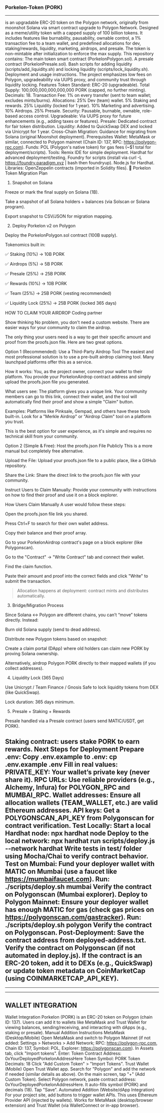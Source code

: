 ### Porkelon-Token (PORK) ###
-------------------------
is an upgradable ERC-20 token on the Polygon network, originally from moonshot Solana via smart contract upgrade to Polygon Network. Designed as a meme/utility token with a capped supply of 100 billion tokens. It includes features like burnability, pausability, ownable control, a 1% transaction fee to a team wallet, and predefined allocations for dev, staking/rewards, liquidity, marketing, airdrops, and presale. 
The token is non-mintable after initialization to enforce the max supply.
This repository contains:
The main token smart contract (PorkelonPolygon.sol).
A presale contract (PorkelonPresale.sol).
Bash scripts for adding liquidity (scripts/add_liquidity.sh) and locking liquidity (scripts/lock_liquidity.sh).
Deployment and usage instructions.
The project emphasizes low fees on Polygon, upgradeability via UUPS proxy, and community trust through liquidity locking.
Features
Token Standard: ERC-20 (upgradeable).
Total Supply: 100,000,000,000,000,000 PORK (capped, no further minting).
Decimals: 18.
Transaction Fee: 1% on every transfer (sent to team wallet; excludes mints/burns).
Allocations:
25% Dev (team) wallet.
5% Staking and rewards.
25% Liquidity (locked for 1 year).
10% Marketing and advertising.
10% Airdrops.
25% Presale.
Security: Pausable, burnable, ownable, role-based access control.
Upgradeable: Via UUPS proxy for future enhancements (e.g., adding taxes or features).
Presale: Dedicated contract for fair token distribution.
Liquidity: Added to QuickSwap DEX and locked via Unicrypt for 1 year.
Cross-Chain Migration: Guidance for migrating from Solana (original Moonshot deployment).
Prerequisites
Wallet: MetaMask or similar, connected to Polygon mainnet (Chain ID: 137, RPC: https://polygon-rpc.com).
Funds: POL (Polygon's native token) for gas fees (~$1 total for deployment/scripts).
Tools:
Remix IDE for simple deployment.
Hardhat for advanced deployment/testing.
Foundry for scripts (install via curl -L https://foundry.paradigm.xyz | bash then foundryup).
Node.js for Hardhat.
Libraries: OpenZeppelin contracts (imported in Solidity files).
🔄 Porkelon Token Migration Plan

1. Snapshot on Solana

Freeze or mark the final supply on Solana (1B).

Take a snapshot of all Solana holders + balances (via Solscan or Solana program).

Export snapshot to CSV/JSON for migration mapping.


2. Deploy Porkelon v2 on Polygon

Deploy the PorkelonPolygon.sol contract (100B supply).

Tokenomics built in:

✅ Staking (10%) → 10B PORK

✅ Airdrops (5%) → 5B PORK

✅ Presale (25%) → 25B PORK

✅ Rewards (10%) → 10B PORK

✅ Team (25%) → 25B PORK (vesting recommended)

✅ Liquidity Lock (25%) → 25B PORK (locked 365 days)


HOW TO CLAIM YOUR AIRDROP Coding partner

Show thinking
No problem, you don't need a custom website. There are easier ways for your community to claim the airdrop.

The only thing your users need is a way to get their specific amount and proof from the proofs.json file. Here are two great options.

Option 1 (Recommended): Use a Third-Party Airdrop Tool
The easiest and most professional solution is to use a pre-built airdrop claiming tool. Many launchpad platforms offer this as a service.

How it works: You, as the project owner, connect your wallet to their platform. You provide your PorkelonAirdrop contract address and simply upload the proofs.json file you generated.

What users see: The platform gives you a unique link. Your community members can go to this link, connect their wallet, and the tool will automatically find their proof and show a simple "Claim" button.

Examples: Platforms like Pinksale, Gempad, and others have these tools built-in. Look for a "Merkle Airdrop" or "Airdrop Claim" tool on a platform you trust.

This is the best option for user experience, as it's simple and requires no technical skill from your community.

Option 2 (Simple & Free): Host the proofs.json File Publicly
This is a more manual but completely free alternative.

Upload the File: Upload your proofs.json file to a public place, like a GitHub repository.

Share the Link: Share the direct link to the proofs.json file with your community.

Instruct Users to Claim Manually: Provide your community with instructions on how to find their proof and use it on a block explorer.

How Users Claim Manually
A user would follow these steps:

Open the proofs.json file link you shared.

Press Ctrl+F to search for their own wallet address.

Copy their balance and their proof array.

Go to your PorkelonAirdrop contract's page on a block explorer (like Polygonscan).

Go to the "Contract" -> "Write Contract" tab and connect their wallet.

Find the claim function.

Paste their amount and proof into the correct fields and click "Write" to submit the transaction.

> Allocation happens at deployment: contract mints and distributes automatically.



3. Bridge/Migration Process

Since Solana ↔ Polygon are different chains, you can’t “move” tokens directly. Instead:

Burn old Solana supply (send to dead address).

Distribute new Polygon tokens based on snapshot:

Create a claim portal (DApp) where old holders can claim new PORK by proving Solana ownership.

Alternatively, airdrop Polygon PORK directly to their mapped wallets (if you collect addresses).



4. Liquidity Lock (365 Days)

Use Unicrypt / Team Finance / Gnosis Safe to lock liquidity tokens from DEX (like QuickSwap).

Lock duration: 365 days minimum.


5. Presale + Staking + Rewards

Presale handled via a Presale contract (users send MATIC/USDT, get PORK).

Staking contract: users stake PORK to earn rewards.
Next Steps for Deployment
Prepare .env:
Copy .env.example to .env:
cp .env.example .env
Fill in real values:
PRIVATE_KEY: Your wallet’s private key (never share it).
RPC URLs: Use reliable providers (e.g., Alchemy, Infura) for POLYGON_RPC and MUMBAI_RPC.
Wallet addresses: Ensure all allocation wallets (TEAM_WALLET, etc.) are valid Ethereum addresses.
API keys: Get a POLYGONSCAN_API_KEY from Polygonscan for contract verification.
Test Locally:
Start a local Hardhat node:
npx hardhat node
Deploy to the local network:
npx hardhat run scripts/deploy.js --network hardhat
Write tests in test/ folder using Mocha/Chai to verify contract behavior.
Test on Mumbai:
Fund your deployer wallet with MATIC on Mumbai (use a faucet like https://mumbaifaucet.com).
Run:
./scripts/deploy.sh mumbai
Verify the contract on Polygonscan (Mumbai explorer).
Deploy to Polygon Mainnet:
Ensure your deployer wallet has enough MATIC for gas (check gas prices on https://polygonscan.com/gastracker).
Run:
./scripts/deploy.sh polygon
Verify the contract on Polygonscan.
Post-Deployment:
Save the contract address from deployed-address.txt.
Verify the contract on Polygonscan (if not automated in deploy.js).
If the contract is an ERC-20 token, add it to DEXs (e.g., QuickSwap) or update token metadata on CoinMarketCap (using COINMARKETCAP_API_KEY).
-----------------------------
---
------------------------------
WALLET INTEGRATION 
--------------------------
Wallet Integration
Porkelon (PORK) is an ERC-20 token on Polygon (chain ID: 137). Users can add it to wallets like MetaMask and Trust Wallet for viewing balances, sending/receiving, and interacting with dApps (e.g., staking or presale).
Manual Addition Instructions
MetaMask (Desktop/Mobile)
Open MetaMask and switch to Polygon Mainnet (if not added: Settings > Networks > Add Network; RPC: https://polygon-rpc.com, Chain ID: 137, Symbol: POL, Explorer: https://polygonscan.com).
In Assets tab, click "Import tokens".
Enter:
Token Contract Address: 0xYourDeployedPorkelonAddressHere
Token Symbol: PORK
Token Decimals: 18
Click "Add Custom Token" > "Import Tokens".
Trust Wallet (Mobile)
Open Trust Wallet app.
Search for "Polygon" and add the network if needed (similar details as above).
On the main screen, tap "+" (Add Custom Token).
Select Polygon network, paste contract address: 0xYourDeployedPorkelonAddressHere.
It auto-fills symbol (PORK) and decimals (18). Tap "Save".
Automated Addition (Website/dApp Integration)
For your project site, add buttons to trigger wallet APIs. This uses Ethereum Provider API (injected by wallets). Works for MetaMask (desktop/browser extension) and Trust Wallet (via WalletConnect or in-app browser).
